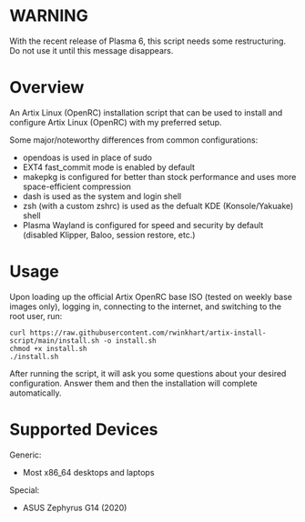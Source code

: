 # WARNING
With the recent release of Plasma 6, this script needs some restructuring. Do not use it until this message disappears.

# Overview
An Artix Linux (OpenRC) installation script that can be used to install and configure Artix Linux (OpenRC) with my preferred setup.

Some major/noteworthy differences from common configurations:

- opendoas is used in place of sudo
- EXT4 fast_commit mode is enabled by default
- makepkg is configured for better than stock performance and uses more space-efficient compression
- dash is used as the system and login shell
- zsh (with a custom zshrc) is used as the defualt KDE (Konsole/Yakuake) shell
- Plasma Wayland is configured for speed and security by default (disabled Klipper, Baloo, session restore, etc.)

# Usage
Upon loading up the official Artix OpenRC base ISO (tested on weekly base images only), logging in, connecting to the internet, and switching to the root user, run:

```
curl https://raw.githubusercontent.com/rwinkhart/artix-install-script/main/install.sh -o install.sh
chmod +x install.sh
./install.sh
```

After running the script, it will ask you some questions about your desired configuration. Answer them and then the installation will complete automatically.

# Supported Devices
Generic:

- Most x86_64 desktops and laptops

Special:

- ASUS Zephyrus G14 (2020)
